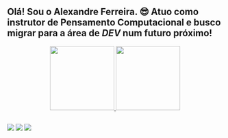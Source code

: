 ## Olá! Sou o Alexandre Ferreira. 😎 Atuo como instrutor de Pensamento Computacional e busco migrar para a área de *DEV* num futuro próximo!

<div align="center">
  <a href="https://github.com/4lxcf">
  <img height="150em" src="https://github-readme-stats.vercel.app/api?username=4lxcf&show_icons=true&theme=github_dark&include_all_commits=true&count_private=true"/>
  <img height="150em" src="https://github-readme-stats.vercel.app/api/top-langs/?username=4lxcf&layout=compact&langs_count=7&theme=github_dark"/>
</div>

##

<div > 
  <a href = "mailto:alexandrecferreira11@gmail.com"><img src="https://img.shields.io/badge/Gmail-rgb(255,255,242)?style=plastic&logo=gmail&logoColor=rgb(199,22,16)"></a>
  <a href = "https://www.linkedin.com/in/alexandre-ferreira-9386b3158/"><img src="https://img.shields.io/badge/LinkedIn-rgb(40,103,178)?style=plastic&logo=linkedin"></a>
  <a href = "https://twitter.com/_alxcf"><img src="https://img.shields.io/badge/Twitter-rgb(29, 161, 242)?style=plastic&logo=twitter&logoColor=white&labelColor=rgb(29, 161, 242)"></a>
</div>
